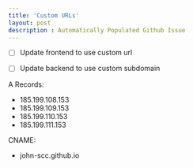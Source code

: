 ```yaml
---
title: 'Custom URLs'
layout: post
description : Automatically Populated Github Issue
---
```


- [ ] Update frontend to use custom url
- [ ] Update backend to use custom subdomain


A Records:
- 185.199.108.153
- 185.199.109.153
- 185.199.110.153
- 185.199.111.153

CNAME:
- john-scc.github.io

